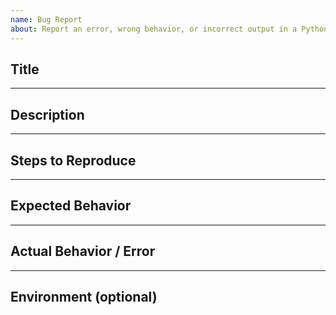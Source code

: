 ```yaml
---
name: Bug Report
about: Report an error, wrong behavior, or incorrect output in a Python experiment
---
```


## Title
<!-- Short, descriptive title -->

---

## Description
<!-- Describe what the issue is -->

---

## Steps to Reproduce
<!-- For example: run this file, input this data, this version of Python, etc. -->

---

## Expected Behavior
<!-- What you expect the program / code would do -->

---

## Actual Behavior / Error
<!-- What actually happens, error messages, stack trace, etc. -->

---

## Environment (optional)
<!-- Python version, OS, dependencies versions, etc. -->

